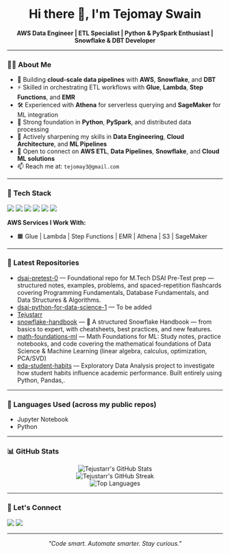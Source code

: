 <h1 align="center">Hi there 👋, I'm Tejomay Swain</h1>

<p align="center">
  <b>AWS Data Engineer | ETL Specialist | Python & PySpark Enthusiast | Snowflake & DBT Developer</b>
</p>

---

### 👨‍💻 About Me

- 🔨 Building **cloud-scale data pipelines** with **AWS**, **Snowflake**, and **DBT**
- ⚡ Skilled in orchestrating ETL workflows with **Glue**, **Lambda**, **Step Functions**, and **EMR**
- 🛠️ Experienced with **Athena** for serverless querying and **SageMaker** for ML integration
- 🧩 Strong foundation in **Python**, **PySpark**, and distributed data processing
- 🌱 Actively sharpening my skills in **Data Engineering**, **Cloud Architecture**, and **ML Pipelines**
- 💬 Open to connect on **AWS ETL**, **Data Pipelines**, **Snowflake**, and **Cloud ML solutions**
- 📫 Reach me at: `tejomay3@gmail.com`

---

### 🚀 Tech Stack

<p align="left">
  <img src="https://img.shields.io/badge/AWS-FF9900?style=for-the-badge&logo=amazonaws&logoColor=white"/>
  <img src="https://img.shields.io/badge/Python-3776AB?style=for-the-badge&logo=python&logoColor=white"/>
  <img src="https://img.shields.io/badge/PySpark-FF9900?style=for-the-badge&logo=apachespark&logoColor=white"/>
  <img src="https://img.shields.io/badge/Snowflake-29BDEF?style=for-the-badge&logo=snowflake&logoColor=white"/>
  <img src="https://img.shields.io/badge/DBT-FF694B?style=for-the-badge&logo=dbt&logoColor=white"/>
  <img src="https://img.shields.io/badge/SQL-4479A1?style=for-the-badge&logo=postgresql&logoColor=white"/>
</p>

**AWS Services I Work With:**
- 🟧 Glue | Lambda | Step Functions | EMR | Athena | S3 | SageMaker

---

### 📂 Latest Repositories

<!-- REPOSTS:START -->
- [dsai-pretest-0](https://github.com/Tejustarr/dsai-pretest-0) — Foundational repo for M.Tech DSAI Pre-Test prep — structured notes, examples, problems, and spaced-repetition flashcards covering Programming Fundamentals, Database Fundamentals, and Data Structures & Algorithms.
- [dsai-python-for-data-science-1](https://github.com/Tejustarr/dsai-python-for-data-science-1) — To be added
- [Tejustarr](https://github.com/Tejustarr/Tejustarr)
- [snowflake-handbook](https://github.com/Tejustarr/snowflake-handbook) — 📘 A structured Snowflake Handbook — from basics to expert, with cheatsheets, best practices, and new features.
- [math-foundations-ml](https://github.com/Tejustarr/math-foundations-ml) — Math Foundations for ML: Study notes, practice notebooks, and code covering the mathematical foundations of Data Science & Machine Learning (linear algebra, calculus, optimization, PCA/SVD)
- [eda-student-habits](https://github.com/Tejustarr/eda-student-habits) — Exploratory Data Analysis project to investigate how student habits influence academic performance. Built entirely using Python, Pandas,.
<!-- REPOSTS:END -->

---

### 🧾 Languages Used (across my public repos)

<!-- LANGS:START -->
- Jupyter Notebook
- Python
<!-- LANGS:END -->

---

### 📊 GitHub Stats

<p align="center">
  <img src="https://github-readme-stats.vercel.app/api?username=Tejustarr&show_icons=true&theme=radical" alt="Tejustarr's GitHub Stats" />
  <br>
  <img src="https://github-readme-streak-stats.herokuapp.com?user=Tejustarr&theme=radical" alt="Tejustarr's GitHub Streak" />
  <br>
  <img src="https://github-readme-stats.vercel.app/api/top-langs/?username=Tejustarr&layout=compact&theme=radical" alt="Top Languages" />
</p>

---

### 🤝 Let's Connect

<p align="left">
  <a href="mailto:tejomay3@gmail.com"><img src="https://img.shields.io/badge/Gmail-D14836?style=for-the-badge&logo=gmail&logoColor=white"/></a>
  <a href="https://www.linkedin.com/in/tejomay-swain-738467196/"><img src="https://img.shields.io/badge/LinkedIn-0A66C2?style=for-the-badge&logo=linkedin&logoColor=white"/></a>
</p>

---

<p align="center"><i>"Code smart. Automate smarter. Stay curious."</i></p>
